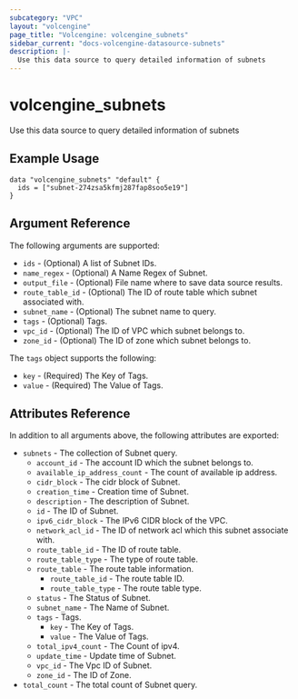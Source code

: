 ```yaml
---
subcategory: "VPC"
layout: "volcengine"
page_title: "Volcengine: volcengine_subnets"
sidebar_current: "docs-volcengine-datasource-subnets"
description: |-
  Use this data source to query detailed information of subnets
---
```

# volcengine_subnets
Use this data source to query detailed information of subnets
## Example Usage
```hcl
data "volcengine_subnets" "default" {
  ids = ["subnet-274zsa5kfmj287fap8soo5e19"]
}
```
## Argument Reference
The following arguments are supported:
* `ids` - (Optional) A list of Subnet IDs.
* `name_regex` - (Optional) A Name Regex of Subnet.
* `output_file` - (Optional) File name where to save data source results.
* `route_table_id` - (Optional) The ID of route table which subnet associated with.
* `subnet_name` - (Optional) The subnet name to query.
* `tags` - (Optional) Tags.
* `vpc_id` - (Optional) The ID of VPC which subnet belongs to.
* `zone_id` - (Optional) The ID of zone which subnet belongs to.

The `tags` object supports the following:

* `key` - (Required) The Key of Tags.
* `value` - (Required) The Value of Tags.

## Attributes Reference
In addition to all arguments above, the following attributes are exported:
* `subnets` - The collection of Subnet query.
    * `account_id` - The account ID which the subnet belongs to.
    * `available_ip_address_count` - The count of available ip address.
    * `cidr_block` - The cidr block of Subnet.
    * `creation_time` - Creation time of Subnet.
    * `description` - The description of Subnet.
    * `id` - The ID of Subnet.
    * `ipv6_cidr_block` - The IPv6 CIDR block of the VPC.
    * `network_acl_id` - The ID of network acl which this subnet associate with.
    * `route_table_id` - The ID of route table.
    * `route_table_type` - The type of route table.
    * `route_table` - The route table information.
        * `route_table_id` - The route table ID.
        * `route_table_type` - The route table type.
    * `status` - The Status of Subnet.
    * `subnet_name` - The Name of Subnet.
    * `tags` - Tags.
        * `key` - The Key of Tags.
        * `value` - The Value of Tags.
    * `total_ipv4_count` - The Count of ipv4.
    * `update_time` - Update time of Subnet.
    * `vpc_id` - The Vpc ID of Subnet.
    * `zone_id` - The ID of Zone.
* `total_count` - The total count of Subnet query.


